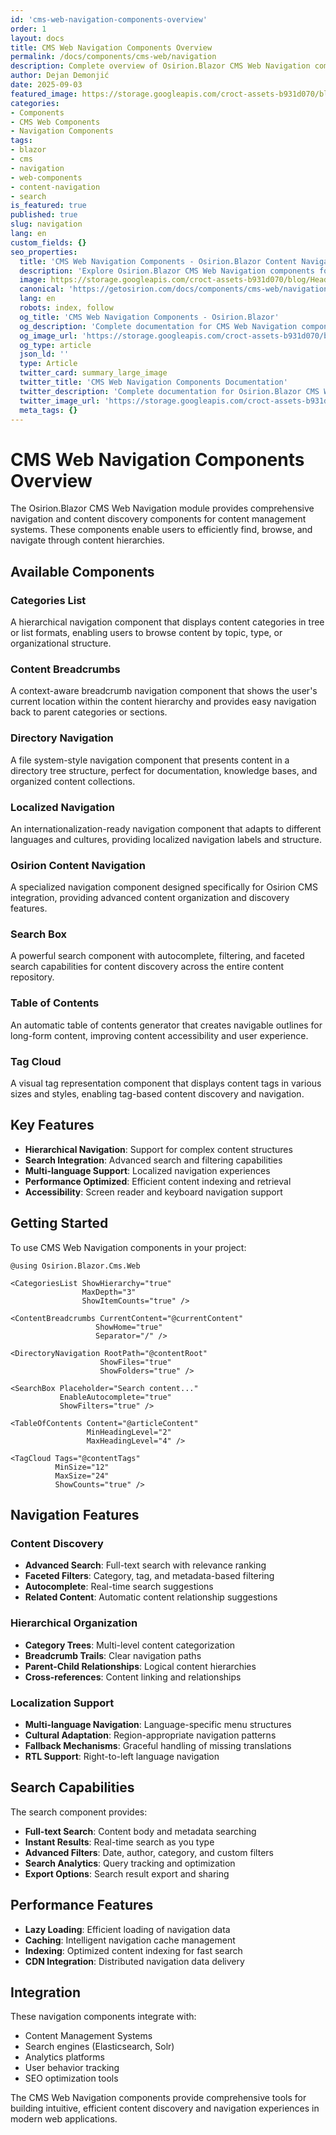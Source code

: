 ```yaml
---
id: 'cms-web-navigation-components-overview'
order: 1
layout: docs
title: CMS Web Navigation Components Overview
permalink: /docs/components/cms-web/navigation
description: Complete overview of Osirion.Blazor CMS Web Navigation components including categories list, content breadcrumbs, directory navigation, search, and table of contents.
author: Dejan Demonjić
date: 2025-09-03
featured_image: https://storage.googleapis.com/croct-assets-b931d070/blog/Headless_CMS_within_the_React_framework_3_1_da922d2562/Headless_CMS_within_the_React_framework_3_1_da922d2562.png
categories:
- Components
- CMS Web Components
- Navigation Components
tags:
- blazor
- cms
- navigation
- web-components
- content-navigation
- search
is_featured: true
published: true
slug: navigation
lang: en
custom_fields: {}
seo_properties:
  title: 'CMS Web Navigation Components - Osirion.Blazor Content Navigation'
  description: 'Explore Osirion.Blazor CMS Web Navigation components for content discovery and navigation.'
  image: https://storage.googleapis.com/croct-assets-b931d070/blog/Headless_CMS_within_the_React_framework_3_1_da922d2562/Headless_CMS_within_the_React_framework_3_1_da922d2562.png
  canonical: 'https://getosirion.com/docs/components/cms-web/navigation'
  lang: en
  robots: index, follow
  og_title: 'CMS Web Navigation Components - Osirion.Blazor'
  og_description: 'Complete documentation for CMS Web Navigation components with search and discovery features.'
  og_image_url: 'https://storage.googleapis.com/croct-assets-b931d070/blog/Headless_CMS_within_the_React_framework_3_1_da922d2562/Headless_CMS_within_the_React_framework_3_1_da922d2562.png'
  og_type: article
  json_ld: ''
  type: Article
  twitter_card: summary_large_image
  twitter_title: 'CMS Web Navigation Components Documentation'
  twitter_description: 'Complete documentation for Osirion.Blazor CMS Web Navigation components.'
  twitter_image_url: 'https://storage.googleapis.com/croct-assets-b931d070/blog/Headless_CMS_within_the_React_framework_3_1_da922d2562/Headless_CMS_within_the_React_framework_3_1_da922d2562.png'
  meta_tags: {}
---
```


# CMS Web Navigation Components Overview

The Osirion.Blazor CMS Web Navigation module provides comprehensive navigation and content discovery components for content management systems. These components enable users to efficiently find, browse, and navigate through content hierarchies.

## Available Components

### Categories List
A hierarchical navigation component that displays content categories in tree or list formats, enabling users to browse content by topic, type, or organizational structure.

### Content Breadcrumbs
A context-aware breadcrumb navigation component that shows the user's current location within the content hierarchy and provides easy navigation back to parent categories or sections.

### Directory Navigation
A file system-style navigation component that presents content in a directory tree structure, perfect for documentation, knowledge bases, and organized content collections.

### Localized Navigation
An internationalization-ready navigation component that adapts to different languages and cultures, providing localized navigation labels and structure.

### Osirion Content Navigation
A specialized navigation component designed specifically for Osirion CMS integration, providing advanced content organization and discovery features.

### Search Box
A powerful search component with autocomplete, filtering, and faceted search capabilities for content discovery across the entire content repository.

### Table of Contents
An automatic table of contents generator that creates navigable outlines for long-form content, improving content accessibility and user experience.

### Tag Cloud
A visual tag representation component that displays content tags in various sizes and styles, enabling tag-based content discovery and navigation.

## Key Features

- **Hierarchical Navigation**: Support for complex content structures
- **Search Integration**: Advanced search and filtering capabilities
- **Multi-language Support**: Localized navigation experiences
- **Performance Optimized**: Efficient content indexing and retrieval
- **Accessibility**: Screen reader and keyboard navigation support

## Getting Started

To use CMS Web Navigation components in your project:

```razor
@using Osirion.Blazor.Cms.Web

<CategoriesList ShowHierarchy="true" 
                MaxDepth="3" 
                ShowItemCounts="true" />

<ContentBreadcrumbs CurrentContent="@currentContent" 
                   ShowHome="true" 
                   Separator="/" />

<DirectoryNavigation RootPath="@contentRoot" 
                    ShowFiles="true" 
                    ShowFolders="true" />

<SearchBox Placeholder="Search content..." 
           EnableAutocomplete="true" 
           ShowFilters="true" />

<TableOfContents Content="@articleContent" 
                 MinHeadingLevel="2" 
                 MaxHeadingLevel="4" />

<TagCloud Tags="@contentTags" 
          MinSize="12" 
          MaxSize="24" 
          ShowCounts="true" />
```

## Navigation Features

### Content Discovery
- **Advanced Search**: Full-text search with relevance ranking
- **Faceted Filters**: Category, tag, and metadata-based filtering
- **Autocomplete**: Real-time search suggestions
- **Related Content**: Automatic content relationship suggestions

### Hierarchical Organization
- **Category Trees**: Multi-level content categorization
- **Breadcrumb Trails**: Clear navigation paths
- **Parent-Child Relationships**: Logical content hierarchies
- **Cross-references**: Content linking and relationships

### Localization Support
- **Multi-language Navigation**: Language-specific menu structures
- **Cultural Adaptation**: Region-appropriate navigation patterns
- **Fallback Mechanisms**: Graceful handling of missing translations
- **RTL Support**: Right-to-left language navigation

## Search Capabilities

The search component provides:

- **Full-text Search**: Content body and metadata searching
- **Instant Results**: Real-time search as you type
- **Advanced Filters**: Date, author, category, and custom filters
- **Search Analytics**: Query tracking and optimization
- **Export Options**: Search result export and sharing

## Performance Features

- **Lazy Loading**: Efficient loading of navigation data
- **Caching**: Intelligent navigation cache management
- **Indexing**: Optimized content indexing for fast search
- **CDN Integration**: Distributed navigation data delivery

## Integration

These navigation components integrate with:

- Content Management Systems
- Search engines (Elasticsearch, Solr)
- Analytics platforms
- User behavior tracking
- SEO optimization tools

The CMS Web Navigation components provide comprehensive tools for building intuitive, efficient content discovery and navigation experiences in modern web applications.
